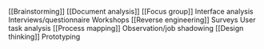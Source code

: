 [[Brainstorming]]
[[Document analysis]]
[[Focus group]]
Interface analysis
Interviews/questionnaire
Workshops
[[Reverse engineering]]
Surveys
User task analysis
[[Process mapping]]
Observation/job shadowing
[[Design thinking]]
Prototyping